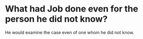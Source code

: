 # What had Job done even for the person he did not know?

He would examine the case even of one whom he did not know.
